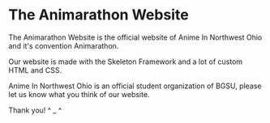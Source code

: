# The Animarathon Website

The Animarathon Website is the official website of Anime In Northwest Ohio and it's convention Animarathon.

Our website is made with the Skeleton Framework and a lot of custom HTML and CSS.

Anime In Northwest Ohio is an official student organization of BGSU, please let us know what you think of our website.

Thank you! ^ _ ^
